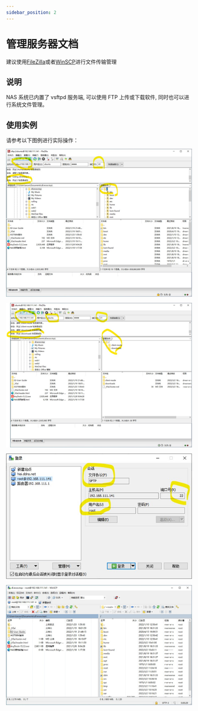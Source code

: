 ```yaml
---
sidebar_position: 2
---
```


# 管理服务器文档

建议使用[FileZilla](https://www.filezilla.cn/download/client)或者[WinSCP](https://winscp.net/eng/download.php)进行文件传输管理

## 说明

NAS 系统已内置了 vsftpd 服务端, 可以使用 FTP 上传或下载软件, 同时也可以进行系统文件管理。

## 使用实例

请参考以下图例进行实际操作：

<img src="./img/ftp.jpg"  />

![](./img/ftp2.jpg)

![](./img/scp.jpg)

![](./img/scp2.jpg)
